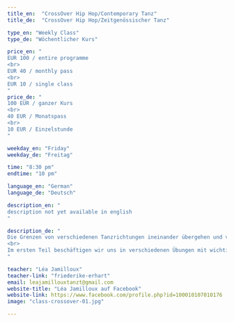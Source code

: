 ```yaml
---
title_en:  "CrossOver Hip Hop/Contemporary Tanz"
title_de:  "CrossOver Hip Hop/Zeitgenössischer Tanz"

type_en: "Weekly Class"
type_de: "Wöchentlicher Kurs"

price_en: "
EUR 100 / entire programme
<br>
EUR 40 / monthly pass
<br>
EUR 10 / single class
"
price_de: "
100 EUR / ganzer Kurs
<br>
40 EUR / Monatspass
<br>
10 EUR / Einzelstunde
"

weekday_en: "Friday"
weekday_de: "Freitag"

time: "8:30 pm"
endtime: "10 pm"

language_en: "German"
language_de: "Deutsch"

description_en: "
description not yet available in english
"

description_de: "
Die Grenzen von verschiedenen Tanzrichtungen ineinander übergehen und verschmelzen zu lassen: das ist was ich teilen möchte mit den Teilnehmern meines Kurses. Im Unterricht werden wir die eigene Körpersprache mit der Kraft und Energie des Hip-Hop Tanzes gemischt mit der Vielfältigkeit des Zeitgenössischen Tanzes entwickeln.
<br>
Im ersten Teil beschäftigen wir uns in verschiedenen Übungen mit wichtigen Elementen des Tanzes, sowie Rhythmik, Fokus, Raum und Dynamik, wobei die eigene Kreativität einen wichtigen Platz einnimmt. Im zweiten Teil erarbeiten wir eine choreographische Sequenz zum jeweiligen Thema.
"

teacher: "Léa Jamilloux"
teacher-link: "friederike-erhart"
email: leajamillouxtanzt@gmail.com
website-title: "Léa Jamilloux auf Facebook"
website-link: https://www.facebook.com/profile.php?id=100010107010176
image: "class-crossover-01.jpg"

---
```


